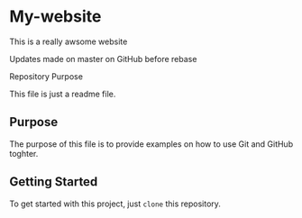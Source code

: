 # My-website

This is a really awsome website

Updates made on master on GitHub before rebase

 Repository Purpose

This file is just a readme file.

## Purpose 

The purpose of this file is to provide examples
on how to use Git and GitHub toghter.

## Getting Started

To get started with this project, just `clone` this repository.
